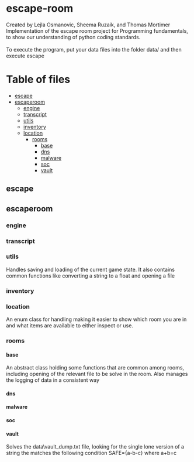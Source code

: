 # escape-room
Created by Lejla Osmanovic, Sheema Ruzaik, and Thomas Mortimer<br>
Implementation of the escape room project for Programming fundamentals, to show our understanding of python coding standards.<br>
<br>
To execute the program, put your data files into the folder data/ and then execute escape<br>

# Table of files

* [escape](#escape)
* [escaperoom](#escaperoom)
    * [engine](#engine)
    * [transcript](#transcript)
    * [utils](#utils)
    * [inventory](#inventory)
  * [location](#location)
    * [rooms](#rooms)
        * [base](#base)
        * [dns](#dns)
        * [malware](#malware)
        * [soc](#soc)
        * [vault](#vault)

## escape

## escaperoom

### engine

### transcript

### utils
Handles saving and loading of the current game state. It also contains common functions like converting a string to a
float and opening a file

### inventory

### location

An enum class for handling making it easier to show which room you are in and what items are available to either inspect
or use.

### rooms

#### base
An abstract class holding some functions that are common among rooms, including opening of the relevant file to be solve
in the room.
Also manages the logging of data in a consistent way

#### dns

#### malware

#### soc

#### vault
Solves the data\vault_dump.txt file, looking for the single lone version of a string the matches the following condition
SAFE={a-b-c} where a+b=c